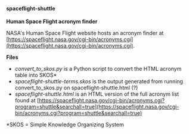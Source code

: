#### spaceflight-shuttle

**Human Space Flight acronym finder**

NASA's Human Space Flight website hosts an acronym finder at [https://spaceflight.nasa.gov/cgi-bin/acronyms.cgi](https://spaceflight.nasa.gov/cgi-bin/acronyms.cgi).

**Files**

* *convert_to_skos.py* is a Python script to convert the HTML acronym table into SKOS\*
* *spaceflight-shuttle-terms.skos* is the output generated from running convert_to_skos.py on spaceflight-shuttle.html (?)
* *spaceflight-shuttle.html* is an HTML version of the full acronym list found at [https://spaceflight.nasa.gov/cgi-bin/acronyms.cgi?program=shuttle&searchall=true](https://spaceflight.nasa.gov/cgi-bin/acronyms.cgi?program=shuttle&searchall=true)



\*SKOS = Simple Knowledge Organizing System

